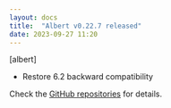 ```yaml
---
layout: docs
title:  "Albert v0.22.7 released"
date: 2023-09-27 11:20
---
```


[albert]
* Restore 6.2 backward compatibility

Check the [GitHub repositories](https://github.com/albertlauncher/albert/commits/v0.22.7) for details.
